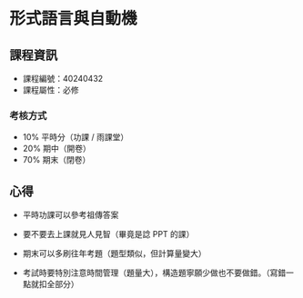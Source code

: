 # 形式語言與自動機



## 課程資訊

* 課程編號：40240432
* 課程屬性：必修

### 考核方式

* 10% 平時分（功課 / 雨課堂）
* 20% 期中（開卷）
* 70% 期末（閉卷）

## 心得

* 平時功課可以參考祖傳答案
* 要不要去上課就見人見智（畢竟是諗 PPT 的課）

* 期末可以多刷往年考題（題型類似，但計算量變大）
* 考試時要特別注意時間管理（題量大），構造題寧願少做也不要做錯。（寫錯一點就扣全部分）
